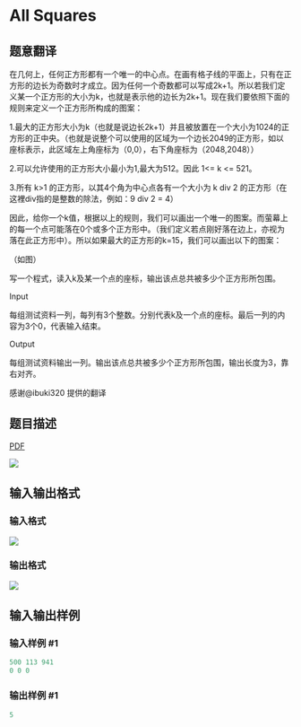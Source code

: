 # All Squares

## 题意翻译

在几何上，任何正方形都有一个唯一的中心点。在画有格子线的平面上，只有在正方形的边长为奇数时才成立。因为任何一个奇数都可以写成2k+1。所以若我们定义某一个正方形的大小为k，也就是表示他的边长为2k+1。现在我们要依照下面的规则来定义一个正方形所构成的图案：

1.最大的正方形大小为k（也就是说边长2k+1）并且被放置在一个大小为1024的正方形的正中央。（也就是说整个可以使用的区域为一个边长2049的正方形，如以座标表示，此区域左上角座标为（0,0），右下角座标为（2048,2048））

2.可以允许使用的正方形大小最小为1,最大为512。因此 1<= k <= 521。

3.所有 k>1 的正方形，以其4个角为中心点各有一个大小为 k div 2 的正方形（在这裡div指的是整数的除法，例如：9 div 2 = 4）

因此，给你一个k值，根据以上的规则，我们可以画出一个唯一的图案。而萤幕上的每一个点可能落在0个或多个正方形中。（我们定义若点刚好落在边上，亦视为落在此正方形中）。所以如果最大的正方形的k=15，我们可以画出以下的图案：

（如图）

写一个程式，读入k及某一个点的座标，输出该点总共被多少个正方形所包围。

Input

每组测试资料一列，每列有3个整数。分别代表k及一个点的座标。最后一列的内容为3个0，代表输入结束。

Output

每组测试资料输出一列。输出该点总共被多少个正方形所包围，输出长度为3，靠右对齐。

感谢@ibuki320 提供的翻译

## 题目描述

[problemUrl]: https://uva.onlinejudge.org/index.php?option=com_onlinejudge&Itemid=8&category=3&page=show_problem&problem=91

[PDF](https://uva.onlinejudge.org/external/1/p155.pdf)

![](https://cdn.luogu.com.cn/upload/vjudge_pic/UVA155/0fb159be7836f4823f8a402983a71952ba61fd6d.png)

## 输入输出格式

### 输入格式

![](https://cdn.luogu.com.cn/upload/vjudge_pic/UVA155/32f473ca26a0ed023a3ad429f2af77aef5e390d1.png)

### 输出格式

![](https://cdn.luogu.com.cn/upload/vjudge_pic/UVA155/b4da5dda2b1b8c170929eecb55c85c296ff7f1f0.png)

## 输入输出样例

### 输入样例 #1

```cpp
500 113 941
0 0 0
```


### 输出样例 #1

```cpp
5
```


